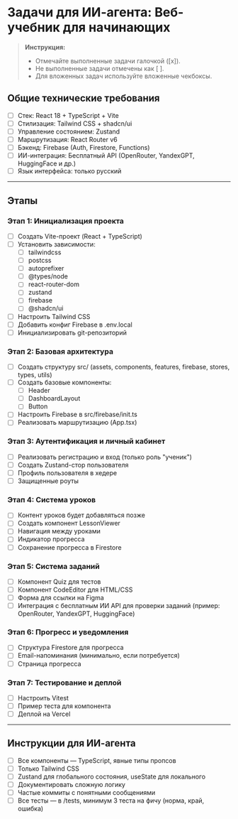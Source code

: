 # Задачи для ИИ-агента: Веб-учебник для начинающих

> **Инструкция:**
> - Отмечайте выполненные задачи галочкой ([x]).
> - Не выполненные задачи отмечены как [ ].
> - Для вложенных задач используйте вложенные чекбоксы.

## Общие технические требования

- [ ] Стек: React 18 + TypeScript + Vite
- [ ] Стилизация: Tailwind CSS + shadcn/ui
- [ ] Управление состоянием: Zustand
- [ ] Маршрутизация: React Router v6
- [ ] Бэкенд: Firebase (Auth, Firestore, Functions)
- [ ] ИИ-интеграция: Бесплатный API (OpenRouter, YandexGPT, HuggingFace и др.)
- [ ] Язык интерфейса: только русский

---

## Этапы

### Этап 1: Инициализация проекта
- [ ] Создать Vite-проект (React + TypeScript)
- [ ] Установить зависимости:
  - [ ] tailwindcss
  - [ ] postcss
  - [ ] autoprefixer
  - [ ] @types/node
  - [ ] react-router-dom
  - [ ] zustand
  - [ ] firebase
  - [ ] @shadcn/ui
- [ ] Настроить Tailwind CSS
- [ ] Добавить конфиг Firebase в .env.local
- [ ] Инициализировать git-репозиторий

### Этап 2: Базовая архитектура
- [ ] Создать структуру src/ (assets, components, features, firebase, stores, types, utils)
- [ ] Создать базовые компоненты:
  - [ ] Header
  - [ ] DashboardLayout
  - [ ] Button
- [ ] Настроить Firebase в src/firebase/init.ts
- [ ] Реализовать маршрутизацию (App.tsx)

### Этап 3: Аутентификация и личный кабинет
- [ ] Реализовать регистрацию и вход (только роль "ученик")
- [ ] Создать Zustand-стор пользователя
- [ ] Профиль пользователя в хедере
- [ ] Защищенные роуты

### Этап 4: Система уроков
- [ ] Контент уроков будет добавляться позже
- [ ] Создать компонент LessonViewer
- [ ] Навигация между уроками
- [ ] Индикатор прогресса
- [ ] Сохранение прогресса в Firestore

### Этап 5: Система заданий
- [ ] Компонент Quiz для тестов
- [ ] Компонент CodeEditor для HTML/CSS
- [ ] Форма для ссылки на Figma
- [ ] Интеграция с бесплатным ИИ API для проверки заданий (пример: OpenRouter, YandexGPT, HuggingFace)

### Этап 6: Прогресс и уведомления
- [ ] Структура Firestore для прогресса
- [ ] Email-напоминания (минимально, если потребуется)
- [ ] Страница прогресса

### Этап 7: Тестирование и деплой
- [ ] Настроить Vitest
- [ ] Пример теста для компонента
- [ ] Деплой на Vercel

---

## Инструкции для ИИ-агента

- [ ] Все компоненты — TypeScript, явные типы пропсов
- [ ] Только Tailwind CSS
- [ ] Zustand для глобального состояния, useState для локального
- [ ] Документировать сложную логику
- [ ] Частые коммиты с понятными сообщениями
- [ ] Все тесты — в /tests, минимум 3 теста на фичу (норма, край, ошибка)
